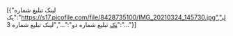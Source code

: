 [{"لینک تبلیغ شماره یک":"https://s17.picofile.com/file/8428735100/IMG_20210324_145730.jpg","لینک تبلیغ شماره دو":"...","لینک تبلیغ شماره 3":"..."}]
